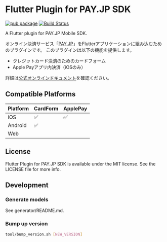 # Flutter Plugin for PAY.JP SDK

[![pub package](https://img.shields.io/pub/v/payjp_flutter.svg)](https://pub.dartlang.org/packages/payjp_flutter)
[![Build Status](https://travis-ci.org/payjp/payjp-flutter-plugin.svg?branch=master)](https://travis-ci.org/payjp/payjp-flutter-plugin)

A Flutter plugin for PAY.JP Mobile SDK.

オンライン決済サービス「[PAY.JP](https://pay.jp/)」をFlutterアプリケーションに組み込むためのプラグインです。
このプラグインは以下の機能を提供します。

- クレジットカード決済のためのカードフォーム
- Apple Payアプリ内決済（iOSのみ）

詳細は[公式オンラインドキュメント](https://pay.jp/docs/)を確認ください。

## Compatible Platforms

|Platform|CardForm          |ApplePay          |
|--------|------------------|------------------|
|iOS     |:white_check_mark:|:white_check_mark:|
|Android |:white_check_mark:|                  |
|Web     |                  |                  |

## License

Flutter Plugin for PAY.JP SDK is available under the MIT license. See the LICENSE file for more info.

## Development

### Generate models

See generator/README.md.

### Bump up version

```bash
tool/bump_version.sh [NEW_VERSION]
```

